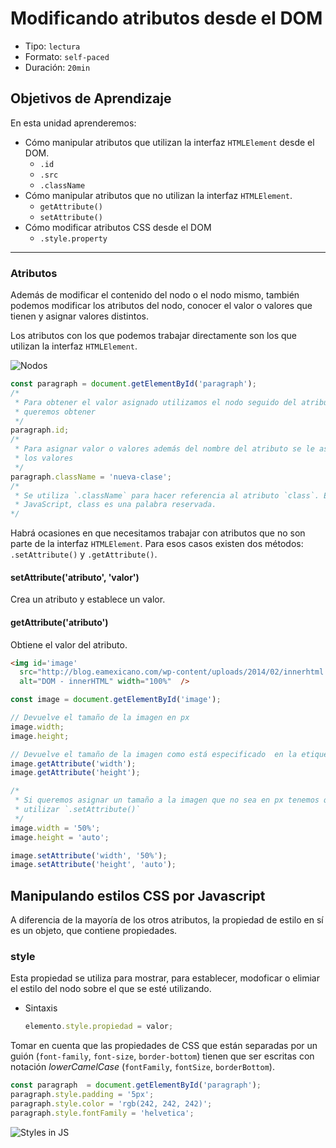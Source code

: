 # Modificando atributos desde el DOM

- Tipo: `lectura`
- Formato: `self-paced`
- Duración: `20min`

## Objetivos de Aprendizaje

En esta unidad aprenderemos:

- Cómo manipular atributos que utilizan la interfaz `HTMLElement` desde el DOM.
  * `.id`
  * `.src`
  * `.className`
- Cómo manipular atributos que no utilizan la interfaz `HTMLElement`.
  * `getAttribute()`
  * `setAttribute()`
- Cómo modificar atributos CSS desde el DOM
  * `.style.property`

***

### Atributos

Además de modificar el contenido del nodo o el nodo mismo, también podemos
modificar los atributos del nodo, conocer el valor o valores que tienen y
asignar valores distintos.

Los atributos con los que podemos trabajar directamente son los que utilizan la
interfaz `HTMLElement`.

![Nodos](http://blog.eamexicano.com/wp-content/uploads/2014/02/atributos.png)

```js
const paragraph = document.getElementById('paragraph');
/*
 * Para obtener el valor asignado utilizamos el nodo seguido del atributo que
 * queremos obtener
 */
paragraph.id;
/*
 * Para asignar valor o valores además del nombre del atributo se le asigna el o
 * los valores
 */
paragraph.className = 'nueva-clase';
/*
 * Se utiliza `.className` para hacer referencia al atributo `class`. En
 * JavaScript, class es una palabra reservada.
*/
```

Habrá ocasiones en que necesitamos trabajar con atributos que no son parte de
la interfaz `HTMLElement`. Para esos casos existen dos métodos:
`.setAttribute()` y `.getAttribute()`.

#### setAttribute('atributo', 'valor')

Crea un atributo y establece un valor.

#### getAttribute('atributo')

Obtiene el valor del atributo.

```html
<img id='image'
  src="http://blog.eamexicano.com/wp-content/uploads/2014/02/innerhtml.png"
  alt="DOM - innerHTML" width="100%"  />
```

```js
const image = document.getElementById('image');

// Devuelve el tamaño de la imagen en px
image.width;
image.height;

// Devuelve el tamaño de la imagen como está especificado  en la etiqueta
image.getAttribute('width');
image.getAttribute('height');

/*
 * Si queremos asignar un tamaño a la imagen que no sea en px tenemos que
 * utilizar `.setAttribute()`
 */
image.width = '50%';
image.height = 'auto';

image.setAttribute('width', '50%');
image.setAttribute('height', 'auto');
```

## Manipulando estilos CSS por Javascript

A diferencia de la mayoría de los otros atributos, la propiedad de estilo en sí
es un objeto, que contiene propiedades.

### style

Esta propiedad se utiliza para mostrar, para establecer, modoficar o elimiar el
estilo del nodo sobre el que se esté utilizando.

- Sintaxis

  ```js
  elemento.style.propiedad = valor;
  ```

Tomar en cuenta que las propiedades de CSS que están separadas por un guión
(`font-family`, `font-size`, `border-bottom`) tienen que ser escritas con
notación _lowerCamelCase_ (`fontFamily`, `fontSize`, `borderBottom`).

```js
const paragraph  = document.getElementById('paragraph');
paragraph.style.padding = '5px';
paragraph.style.color = 'rgb(242, 242, 242)';
paragraph.style.fontFamily = 'helvetica';
```

![Styles in JS](http://blog.eamexicano.com/wp-content/uploads/2014/02/style.png)
